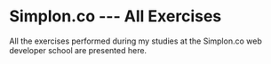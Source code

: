 # Simplon.co --- All Exercises

All the exercises performed during my studies at the Simplon.co web developer school are presented here.
